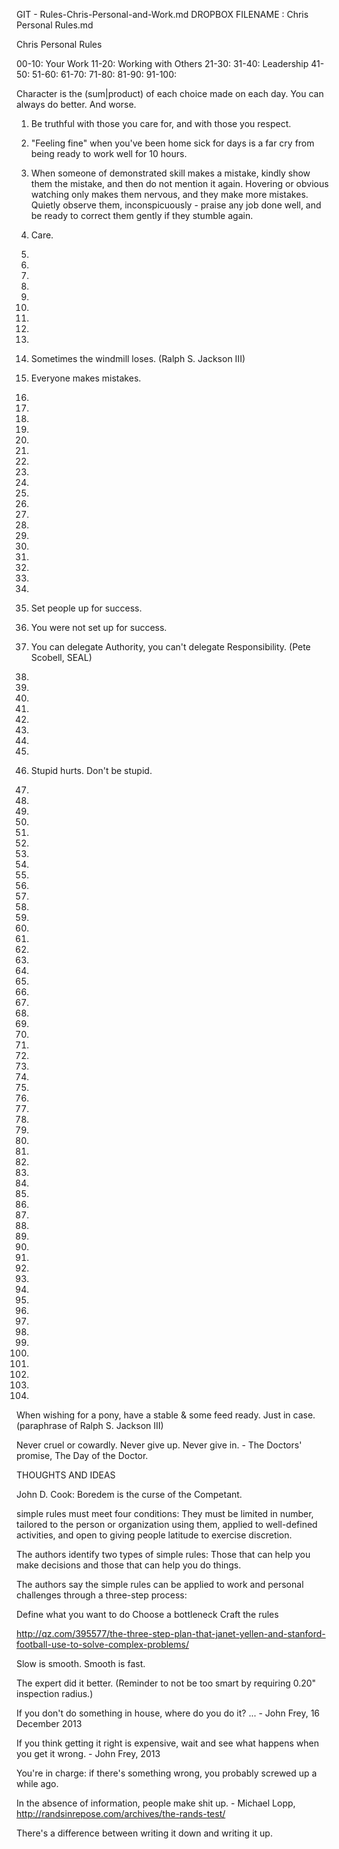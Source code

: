 GIT - Rules-Chris-Personal-and-Work.md
DROPBOX FILENAME : Chris Personal Rules.md


Chris Personal Rules

00-10: Your Work
11-20: Working with Others
21-30:
31-40: Leadership
41-50:
51-60:
61-70:
71-80:
81-90:
91-100:


Character is the (sum|product) of each choice made on each day. 
You can always do better. And worse.


01. Be truthful with those you care for, and with those you respect. 
02. "Feeling fine" when you've been home sick for days is a far cry from being ready to work well for 10 hours. 
03. When someone of demonstrated skill makes a mistake, kindly show them the mistake, and then do not mention it again. Hovering or obvious watching only makes them nervous, and they make more mistakes. Quietly observe them, inconspicuously - praise any job done well, and be ready to correct them gently if they stumble again.


00. Care.

01. 
02. 
03. 
04. 
05. 
06. 
07. 
08. 
09. 

10. Sometimes the windmill loses. (Ralph S. Jackson III)
11. Everyone makes mistakes.
12.
13. 
14. 
15. 
16. 
17. 
18.
19.

20.
21.
22.
23.
24. 
25. 
26.
27.
28.
29.

30.
31. Set people up for success.
32. You were not set up for success.
33. You can delegate Authority, you can't delegate Responsibility. (Pete Scobell, SEAL)
34.
35.
36.
37.
38.
39.

40.
41.
42. Stupid hurts. Don't be stupid.
43.
44.
45.
46.
47.
48.
49.

50.
51.
52.
53.
54.
55.
56.
57.
58.
59.

60.
61.
62.
63.
64.
65.
66.
67.
68.
69.

70.
71.
72.
73.
74.
75.
76.
77.
78.
79.

80.
81.
82.
83.
84.
85.
86.
87.
88.
89.

90.
91.
92.
93.
94.
95.
96.
97.
98.
99.
100.


When wishing for a pony, have a stable & some feed ready. Just in case. (paraphrase of Ralph S. Jackson III)

Never cruel or cowardly. Never give up. Never give in. - The Doctors' promise, The Day of the Doctor.

THOUGHTS AND IDEAS

John D. Cook: Boredem is the curse of the Competant.


simple rules must meet four conditions: They must be limited in number, tailored to the person or organization using them, applied to well-defined activities, and open to giving people latitude to exercise discretion.

The authors identify two types of simple rules: Those that can help you make decisions and those that can help you do things.

The authors say the simple rules can be applied to work and personal challenges through a three-step process:

Define what you want to do
Choose a bottleneck
Craft the rules

http://qz.com/395577/the-three-step-plan-that-janet-yellen-and-stanford-football-use-to-solve-complex-problems/


Slow is smooth. Smooth is fast.

The expert did it better.
(Reminder to not be too smart by requiring 0.20" inspection radius.)

If you don't do something in house, where do you do it? ... - John Frey, 16 December 2013

If you think getting it right is expensive, wait and see what happens when you get it wrong. - John Frey, 2013

You're in charge: if there's something wrong, you probably screwed up a while ago.

In the absence of information, people make shit up. - Michael Lopp, http://randsinrepose.com/archives/the-rands-test/

There's a difference between writing it down and writing it up.
